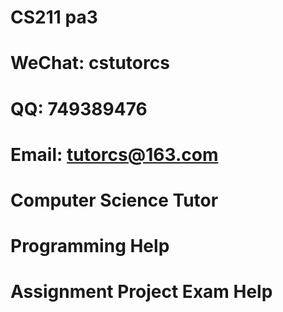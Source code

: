 # CS211 pa3
# WeChat: cstutorcs

# QQ: 749389476

# Email: tutorcs@163.com

# Computer Science Tutor

# Programming Help

# Assignment Project Exam Help
